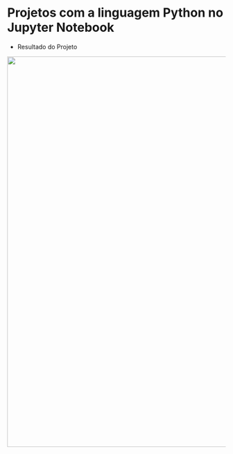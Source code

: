 # Projetos com a linguagem Python no Jupyter Notebook

 - Resultado do Projeto
 
 <span>
        <img src="https://user-images.githubusercontent.com/85804895/136706460-77587969-8f83-4faa-b6a9-04afafe989f9.png", width=900>
</span>
 

